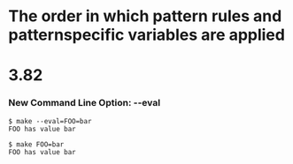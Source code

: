 # The order in which pattern rules and pattern­specific variables are applied

# 3.82

### New Command Line Option: --eval
```
$ make --eval=FOO=bar
FOO has value bar

$ make FOO=bar
FOO has value bar

```